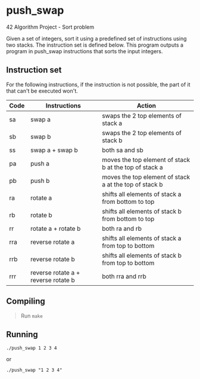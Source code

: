 # push_swap
42 Algorithm Project - Sort problem

Given a set of integers, sort it using a predefined set of instructions using two stacks. The instruction set is defined below. This program outputs a program in push_swap instructions that sorts the input integers.

## Instruction set
For the following instructions, if the instruction is not possible, the part of it that can't be executed won't.

| Code  | Instructions | Action |
| ----- | -------------| ------ |
| sa  | swap a  | swaps the 2 top elements of stack a |
| sb  | swap b | swaps the 2 top elements of stack b |
| ss  | swap a + swap b | both sa and sb |
| pa  | push a | moves the top element of stack b at the top of stack a |
| pb  | push b | moves the top element of stack a at the top of stack b |
| ra  | rotate a | shifts all elements of stack a from bottom to top |
| rb  | rotate b | shifts all elements of stack b from bottom to top |
| rr  | rotate a + rotate b | both ra and rb |
| rra  | reverse rotate a | shifts all elements of stack a from top to bottom |
| rrb  | reverse rotate b | shifts all elements of stack b from top to bottom |
| rrr  | reverse rotate a + reverse rotate b | both rra and rrb |

## Compiling
> Run ```make```

## Running
```
./push_swap 1 2 3 4
```
or
```
./push_swap "1 2 3 4"
```
